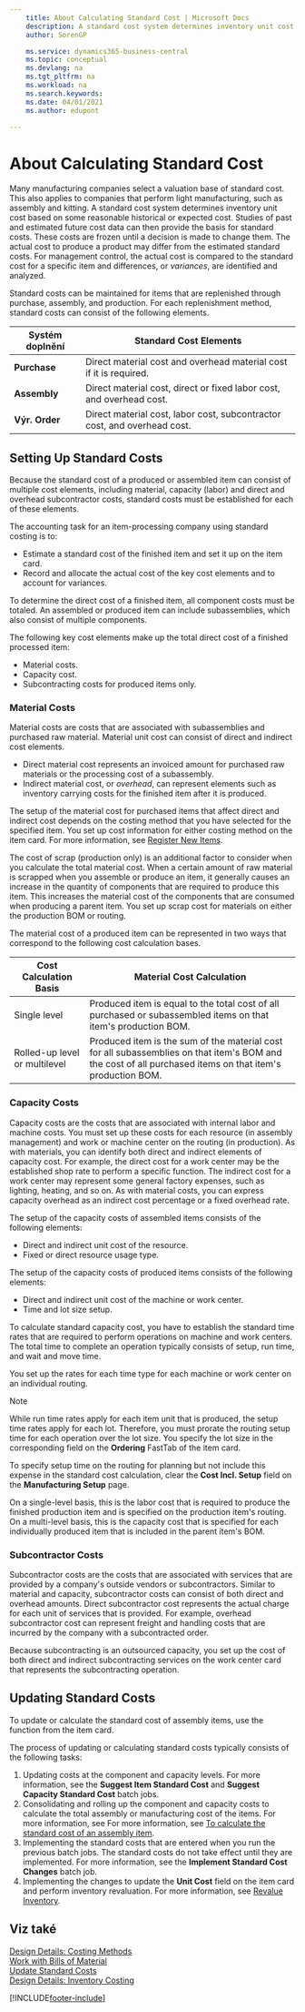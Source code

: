 ```yaml
---
    title: About Calculating Standard Cost | Microsoft Docs
    description: A standard cost system determines inventory unit cost based on some reasonable historical or expected cost. Studies of past and estimated future cost data can then provide the basis for standard costs.
    author: SorenGP

    ms.service: dynamics365-business-central
    ms.topic: conceptual
    ms.devlang: na
    ms.tgt_pltfrm: na
    ms.workload: na
    ms.search.keywords:
    ms.date: 04/01/2021
    ms.author: edupont

---
```

# About Calculating Standard Cost
Many manufacturing companies select a valuation base of standard cost. This also applies to companies that perform light manufacturing, such as assembly and kitting. A standard cost system determines inventory unit cost based on some reasonable historical or expected cost. Studies of past and estimated future cost data can then provide the basis for standard costs. These costs are frozen until a decision is made to change them. The actual cost to produce a product may differ from the estimated standard costs. For management control, the actual cost is compared to the standard cost for a specific item and differences, or *variances*, are identified and analyzed.

Standard costs can be maintained for items that are replenished through purchase, assembly, and production. For each replenishment method, standard costs can consist of the following elements.

| Systém doplnění | Standard Cost Elements |
|--------------------------|----------------------------|  
| **Purchase** | Direct material cost and overhead material cost if it is required. |
| **Assembly** | Direct material cost, direct or fixed labor cost, and overhead cost. |
| **Výr. Order** | Direct material cost, labor cost, subcontractor cost, and overhead cost. |

## Setting Up Standard Costs
Because the standard cost of a produced or assembled item can consist of multiple cost elements, including material, capacity (labor) and direct and overhead subcontractor costs, standard costs must be established for each of these elements.

The accounting task for an item-processing company using standard costing is to:

- Estimate a standard cost of the finished item and set it up on the item card.
- Record and allocate the actual cost of the key cost elements and to account for variances.

To determine the direct cost of a finished item, all component costs must be totaled. An assembled or produced item can include subassemblies, which also consist of multiple components.

The following key cost elements make up the total direct cost of a finished processed item:

- Material costs.
- Capacity cost.
- Subcontracting costs for produced items only.

### Material Costs
Material costs are costs that are associated with subassemblies and purchased raw material. Material unit cost can consist of direct and indirect cost elements.

- Direct material cost represents an invoiced amount for purchased raw materials or the processing cost of a subassembly.
- Indirect material cost, or *overhead*, can represent elements such as inventory carrying costs for the finished item after it is produced.

The setup of the material cost for purchased items that affect direct and indirect cost depends on the costing method that you have selected for the specified item. You set up cost information for either costing method on the item card. For more information, see [Register New Items](inventory-how-register-new-items.md).

The cost of scrap (production only) is an additional factor to consider when you calculate the total material cost. When a certain amount of raw material is scrapped when you assemble or produce an item, it generally causes an increase in the quantity of components that are required to produce this item. This increases the material cost of the components that are consumed when producing a parent item. You set up scrap cost for materials on either the production BOM or routing.

The material cost of a produced item can be represented in two ways that correspond to the following cost calculation bases.

| Cost Calculation Basis | Material Cost Calculation |
|----------------------------|-------------------------------|  
| Single level | Produced item is equal to the total cost of all purchased or subassembled items on that item's production BOM. |
| Rolled-up level or multilevel | Produced item is the sum of the material cost for all subassemblies on that item's BOM and the cost of all purchased items on that item's production BOM. |

### Capacity Costs
Capacity costs are the costs that are associated with internal labor and machine costs. You must set up these costs for each resource (in assembly management) and work or machine center on the routing (in production). As with materials, you can identify both direct and indirect elements of capacity cost. For example, the direct cost for a work center may be the established shop rate to perform a specific function. The indirect cost for a work center may represent some general factory expenses, such as lighting, heating, and so on. As with material costs, you can express capacity overhead as an indirect cost percentage or a fixed overhead rate.

The setup of the capacity costs of assembled items consists of the following elements:

- Direct and indirect unit cost of the resource.
- Fixed or direct resource usage type.

The setup of the capacity costs of produced items consists of the following elements:

- Direct and indirect unit cost of the machine or work center.
- Time and lot size setup.

To calculate standard capacity cost, you have to establish the standard time rates that are required to perform operations on machine and work centers. The total time to complete an operation typically consists of setup, run time, and wait and move time.

You set up the rates for each time type for each machine or work center on an individual routing.

> [!NOTE]  
> While run time rates apply for each item unit that is produced, the setup time rates apply for each lot. Therefore, you must prorate the routing setup time for each operation over the lot size. You specify the lot size in the corresponding field on the **Ordering** FastTab of the item card.

To specify setup time on the routing for planning but not include this expense in the standard cost calculation, clear the **Cost Incl. Setup** field on the **Manufacturing Setup** page.

On a single-level basis, this is the labor cost that is required to produce the finished production item and is specified on the production item's routing. On a multi-level basis, this is the capacity cost that is specified for each individually produced item that is included in the parent item's BOM.

### Subcontractor Costs
Subcontractor costs are the costs that are associated with services that are provided by a company's outside vendors or subcontractors. Similar to material and capacity, subcontractor costs can consist of both direct and overhead amounts. Direct subcontractor cost represents the actual charge for each unit of services that is provided. For example, overhead subcontractor cost can represent freight and handling costs that are incurred by the company with a subcontracted order.

Because subcontracting is an outsourced capacity, you set up the cost of both direct and indirect subcontracting services on the work center card that represents the subcontracting operation.

## Updating Standard Costs
To update or calculate the standard cost of assembly items, use the function from the item card.

The process of updating or calculating standard costs typically consists of the following tasks:

1. Updating costs at the component and capacity levels. For more information, see the **Suggest Item Standard Cost** and **Suggest Capacity Standard Cost** batch jobs.
2. Consolidating and rolling up the component and capacity costs to calculate the total assembly or manufacturing cost of the items. For more information, see For more information, see [To calculate the standard cost of an assembly item](inventory-how-work-boms.md#to-calculate-the-standard-cost-of-an-assembly-item).
3. Implementing the standard costs that are entered when you run the previous batch jobs. The standard costs do not take effect until they are implemented. For more information, see the **Implement Standard Cost Changes** batch job.
4. Implementing the changes to update the **Unit Cost** field on the item card and perform inventory revaluation. For more information, see [Revalue Inventory](inventory-how-revalue-inventory.md).

## Viz také
[Design Details: Costing Methods](design-details-costing-methods.md)   
[Work with Bills of Material](inventory-how-work-BOMs.md)   
[Update Standard Costs](finance-how-to-update-standard-costs.md)   
[Design Details: Inventory Costing](design-details-inventory-costing.md)


[!INCLUDE[footer-include](includes/footer-banner.md)]